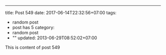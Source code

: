 ---
title: Post 549
date: 2017-06-14T22:32:56+07:00
tags:
  - random post
  - post has 5
category:
  - random post
  - ""
updated: 2013-06-29T08:52:02+07:00

This is content of post 549